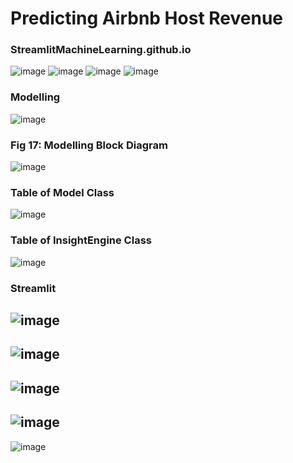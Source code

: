 # Predicting Airbnb Host Revenue

### StreamlitMachineLearning.github.io

![image](https://user-images.githubusercontent.com/85578758/233858141-db559ec7-22ed-4371-ad30-0458ffe09847.png)
![image](https://user-images.githubusercontent.com/85578758/233863759-5a52b899-1160-49a7-b2be-427c359d60e6.png)
![image](https://user-images.githubusercontent.com/85578758/233863856-ebea860f-6e1d-43b4-89be-88d64fe9fe78.png)
![image](https://user-images.githubusercontent.com/85578758/233863876-917910b6-8537-4d41-a3a2-2c1f8f8885a5.png)

### Modelling
![image](https://user-images.githubusercontent.com/85578758/233863978-d1faa0d8-b18b-4a59-bfa1-9e65b55f98d5.png)

### Fig 17: Modelling Block Diagram
![image](https://user-images.githubusercontent.com/85578758/233864212-5f1b6ad7-a3e2-4454-bc97-f2853833c634.png)
                      
 ### Table of Model Class	
 ![image](https://user-images.githubusercontent.com/85578758/233864322-c35b1951-8632-4b04-99ef-140ae53e1853.png)
### Table of InsightEngine Class
![image](https://user-images.githubusercontent.com/85578758/233864377-8c37c09b-37a1-48f4-a27b-c633362ce8ab.png)
### Streamlit
![image](https://user-images.githubusercontent.com/85578758/233864463-27c66c91-1c98-40f0-9eb3-bfb0a4eb8551.png)
-
![image](https://user-images.githubusercontent.com/85578758/233865005-c662a7cf-6291-43d6-8aa3-cafcac8b0af0.png)
-
![image](https://user-images.githubusercontent.com/85578758/233864947-369a87e2-cebf-4704-9d74-f9cada466fff.png)
-
![image](https://user-images.githubusercontent.com/85578758/233864887-8274df21-1e74-4f8c-890a-e74c078b3e66.png)
-
![image](https://user-images.githubusercontent.com/85578758/233864818-82e4d2a9-2fd9-4a19-b6c6-58050157901a.png)

